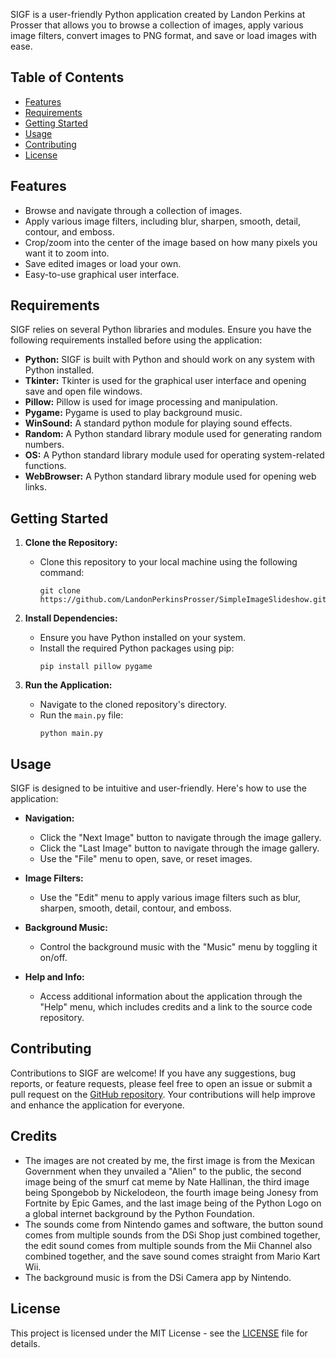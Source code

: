 SIGF is a user-friendly Python application created by Landon Perkins at Prosser that allows you to browse a collection of images, apply various image filters, convert images to PNG format, and save or load images with ease.

## Table of Contents

- [Features](#features)
- [Requirements](#requirements)
- [Getting Started](#getting-started)
- [Usage](#usage)
- [Contributing](#contributing)
- [License](#license)

## Features

- Browse and navigate through a collection of images.
- Apply various image filters, including blur, sharpen, smooth, detail, contour, and emboss.
- Crop/zoom into the center of the image based on how many pixels you want it to zoom into.
- Save edited images or load your own.
- Easy-to-use graphical user interface.

## Requirements

SIGF relies on several Python libraries and modules. Ensure you have the following requirements installed before using the application:

- **Python:** SIGF is built with Python and should work on any system with Python installed.
- **Tkinter:** Tkinter is used for the graphical user interface and opening save and open file windows.
- **Pillow:** Pillow is used for image processing and manipulation.
- **Pygame:** Pygame is used to play background music.
- **WinSound:** A standard python module for playing sound effects.
- **Random:** A Python standard library module used for generating random numbers.
- **OS:** A Python standard library module used for operating system-related functions.
- **WebBrowser:** A Python standard library module used for opening web links.

## Getting Started

1. **Clone the Repository:**
   - Clone this repository to your local machine using the following command:
     ```shell
     git clone https://github.com/LandonPerkinsProsser/SimpleImageSlideshow.git
     ```

2. **Install Dependencies:**
   - Ensure you have Python installed on your system.
   - Install the required Python packages using pip:
     ```shell
     pip install pillow pygame
     ```

3. **Run the Application:**
   - Navigate to the cloned repository's directory.
   - Run the `main.py` file:
     ```shell
     python main.py
     ```

## Usage

SIGF is designed to be intuitive and user-friendly. Here's how to use the application:

- **Navigation:**
  - Click the "Next Image" button to navigate through the image gallery.
  - Click the "Last Image" button to navigate through the image gallery.
  - Use the "File" menu to open, save, or reset images.

- **Image Filters:**
  - Use the "Edit" menu to apply various image filters such as blur, sharpen, smooth, detail, contour, and emboss.

- **Background Music:**
  - Control the background music with the "Music" menu by toggling it on/off.

- **Help and Info:**
  - Access additional information about the application through the "Help" menu, which includes credits and a link to the source code repository.

## Contributing

Contributions to SIGF are welcome! If you have any suggestions, bug reports, or feature requests, please feel free to open an issue or submit a pull request on the [GitHub repository](https://github.com/LandonPerkinsProsser/SimpleImageSlideshow). Your contributions will help improve and enhance the application for everyone.

## Credits

- The images are not created by me, the first image is from the Mexican Government when they unvailed a "Alien" to the public, the second image being of the smurf cat meme by Nate Hallinan, the third image being Spongebob by Nickelodeon, the fourth image being Jonesy from Fortnite by Epic Games, and the last image being of the Python Logo on a global internet background by the Python Foundation.
- The sounds come from Nintendo games and software, the button sound comes from multiple sounds from the DSi Shop just combined together, the edit sound comes from multiple sounds from the Mii Channel also combined together, and the save sound comes straight from Mario Kart Wii.
- The background music is from the DSi Camera app by Nintendo.

## License

This project is licensed under the MIT License - see the [LICENSE](LICENSE) file for details.
